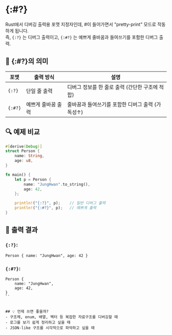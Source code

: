 # {:#?}
Rust에서 디버깅 출력용 포맷 지정자인데, #이 들어가면서 "pretty-print" 모드로 작동하게 됩니다.  
즉, `{:?}` 는 디버그 출력이고, `{:#?}` 는 예쁘게 줄바꿈과 들여쓰기를 포함한 디버그 출력.

## 🧠 {:#?}의 의미
| 포맷      | 출력 방식             | 설명                                              |
|-----------|----------------------|---------------------------------------------------|
| `{:?}`      | 단일 줄 출력          | 디버그 정보를 한 줄로 출력 (간단한 구조에 적합)   |
| `{:#?}`     | 예쁘게 줄바꿈 출력    | 줄바꿈과 들여쓰기를 포함한 디버그 출력 (가독성↑)  |


## 🔍 예제 비교
```rust
#[derive(Debug)]
struct Person {
    name: String,
    age: u8,
}

fn main() {
    let p = Person {
        name: "JungHwan".to_string(),
        age: 42,
    };

    println!("{:?}", p);    // 일반 디버그 출력
    println!("{:#?}", p);   // 예쁘게 출력
}
```

## 🧾 출력 결과
### `{:?}`:
```
Person { name: "JungHwan", age: 42 }
```

### `{:#?}`:
```
Person {
    name: "JungHwan",
    age: 42,
}
``


## 💡 언제 쓰면 좋을까?
- 구조체, enum, 배열, 벡터 등 복잡한 자료구조를 디버깅할 때
- 로그를 보기 쉽게 정리하고 싶을 때
- JSON-like 구조를 시각적으로 파악하고 싶을 때
